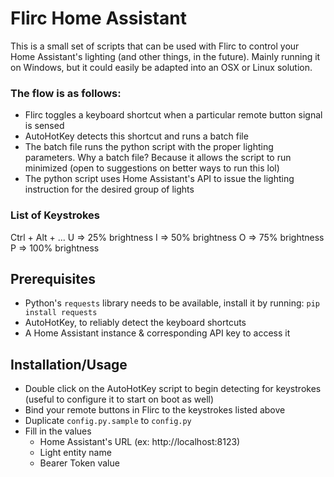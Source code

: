 # Flirc Home Assistant
This is a small set of scripts that can be used with Flirc to control your Home Assistant's lighting (and other things, in the future). Mainly running it on Windows, but it could easily be adapted into an OSX or Linux solution.

### The flow is as follows:
- Flirc toggles a keyboard shortcut when a particular remote button signal is sensed
- AutoHotKey detects this shortcut and runs a batch file
- The batch file runs the python script with the proper lighting parameters. Why a batch file? Because it allows the script to run minimized (open to suggestions on better ways to run this lol)
- The python script uses Home Assistant's API to issue the lighting instruction for the desired group of lights

### List of Keystrokes
Ctrl + Alt + ...
U => 25% brightness
I => 50% brightness
O => 75% brightness
P => 100% brightness

## Prerequisites
- Python's `requests` library needs to be available, install it by running: `pip install requests`
- AutoHotKey, to reliably detect the keyboard shortcuts
- A Home Assistant instance & corresponding API key to access it

## Installation/Usage
- Double click on the AutoHotKey script to begin detecting for keystrokes (useful to configure it to start on boot as well)
- Bind your remote buttons in Flirc to the keystrokes listed above
- Duplicate `config.py.sample` to `config.py`
- Fill in the values
  - Home Assistant's URL (ex: http://localhost:8123)
  - Light entity name
  - Bearer Token value

